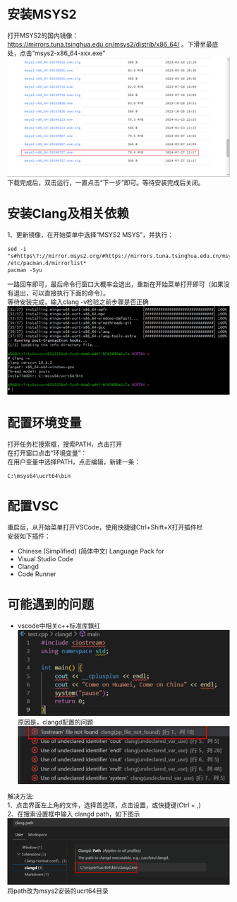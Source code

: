 # 安装MSYS2  
打开MSYS2的国内镜像：https://mirrors.tuna.tsinghua.edu.cn/msys2/distrib/x86_64/ 。下滑至最底处，点击“msys2-x86_64-xxx.exe”
![alt text](/images/image.png)
下载完成后，双击运行，一直点击“下一步”即可。等待安装完成后关闭。
# 安装Clang及相关依赖  

1、更新镜像，在开始菜单中选择“MSYS2 MSYS”，并执行：
```
sed -i "s#https\?://mirror.msys2.org/#https://mirrors.tuna.tsinghua.edu.cn/msys2/#g" /etc/pacman.d/mirrorlist*
pacman -Syu
```  
一路回车即可，最后命令行窗口大概率会退出，重新在开始菜单打开即可（如果没有退出，可以直接执行下面的命令）。  
等待安装完成，输入clang -v检验之前步骤是否正确  
![alt text](/images/image-1.png)  
# 配置环境变量
打开任务栏搜索框，搜索PATH，点击打开  
在打开窗口点击“环境变量”：  
在用户变量中选择PATH，点击编辑，新建一条：  
```
C:\msys64\ucrt64\bin
```
# 配置VSC  
重启后，从开始菜单打开VSCode，使用快捷键Ctrl+Shift+X打开插件栏  
安装如下插件：
* Chinese (Simplified) (简体中文) Language Pack for  
* Visual Studio Code  
* Clangd  
* Code Runner  

# 可能遇到的问题
+ vscode中相关c++标准库飘红  
![alt text](/images/image-5.png)
原因是，clangd配置的问题
![alt text](/images/image-6.png)  

解决方法:  
1、点击界面左上角的文件，选择首选项，点击设置，或快捷键(Ctrl + ,)  
2、在搜索设置框中输入 clangd path，如下图示
![alt text](/images/image-7.png)  
将path改为msys2安装的ucrt64目录